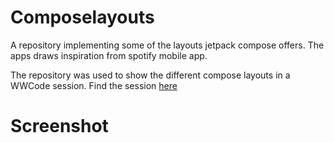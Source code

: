 # Composelayouts
A repository implementing some of the layouts jetpack compose offers. The apps draws inspiration from spotify mobile app. 


The repository was used to show the different compose layouts in a WWCode session.  Find the session [here](https://youtu.be/6wVtdNovW08?si=mQ1vnExzIR89mi7R)

# Screenshot


